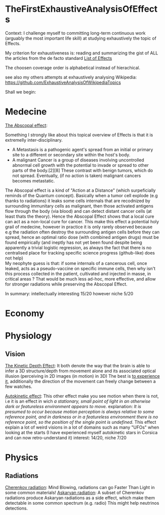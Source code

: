 # TheFirstExhaustiveAnalysisOfEffects

Context: I challenge myself to committing long-term continuous work (arguably the most important life skill) at studying exhaustively the topic of Effects.

My criterion for exhaustiveness is: reading and summarizing the gist of ALL the articles from the de facto standard [List of Effects](https://en.wikipedia.org/wiki/List_of_effects)

The choosen coverage order is alphabetical instead of hierachical.

see also my others attempts at exhaustively analysing Wikipedia: https://github.com/ExhaustiveAnalysisOfWikipediaTopics

Shall we begin:

# Medecine

[The Abscopal effect](https://en.wikipedia.org/wiki/Abscopal_effect):

Something I strongly like about this topical overview of Effects is that it is extremelly inter-disciplinary.
  * A Metastasis is a pathogenic agent's spread from an initial or primary site to a different or secondary site within the host's body.
  * A malignant Cancer is a group of diseases involving uncontrolled abnormal cell growth with the potential to invade or spread to other parts of the body.[2][8] These contrast with benign tumors, which do not spread.
 Eventually, (if no action is taken) malignant cancers becomes metastatic.
 
 The Abscopal effect is a kind of "Action at a Distance" (which surpeficially reminds of the Quantum concept). Basically when a tumor cell explode (e.g thanks to radiations) it leaks some cells internals that are recodnized by surrounding immunitary cells as malignant, then those activated antigens flow through the body (via blood) and can detect distant cancer cells (at least thats the theory). Hence the Abscopal Effect shows that a local cure can act as a non-local cure for cancer. This make this effect a potential holy grail of medecine, however in practice it is only rarely observed because e.g the radiation often destroy the surrounding antigen cells before they can spread, hence an optimal ratio dose (with combined antigen drugs) must be found empirically (and ineptly has not yet been found despite being apparently a trivial logistic regression, as always the fact that there is no centralised place for tracking specific science progress (github-like) does not help) <br />My neophyte guess is that: if some internals of a cancerous cell, once leaked, acts as a pseudo-vaccine on specific immune cells, then why isn't this process collected in the patient, cultivated and injected in masse, in critical areas ? That would be much less ad-hoc, more effective, and allow for stronger radiations while preserving the Abscopal Effect.

In summary: intellectually interesting 15/20 however niche 5/20

# Economy

# Physiology
## Vision

[The Kinetic Depth Effect](https://en.wikipedia.org/wiki/Kinetic_depth_effect):
It both denote the way that the brain is able to infer a 3D structure/depth from movement alone and its associated optical illusion (perceiving in 2D images (in motion) in 3D)
The best is [to experience it](https://en.wikipedia.org/wiki/Kinetic_depth_effect), additionally the direction of the movement can freely change between a few watches.

[Autokinetic effect](https://en.wikipedia.org/wiki/Autokinetic_effect):
This other effect make you see motion when there is not, i.e it is an effect in wich *a stationary, small point of light in an otherwise dark or featureless environment appears to move.*
explanation: *It is presumed to occur because motion perception is always relative to some reference point, and in darkness or in a featureless environment there is no reference point, so the position of the single point is undefined.*
This effect explain a lot of weird visions in a lot of domains such as many "UFOs" when looking at the starts (I have experienced myself autokinetic stars in Corsica and can now retro-understand it)
interest: 14/20, niche 7/20

# Physics
## Radiations
[Cherenkov radiation](https://en.wikipedia.org/wiki/Cherenkov_radiation): 
Mind Blowing, radiations can go Faster Than Light in some common materials!
[Askaryan radiation](https://en.wikipedia.org/wiki/Askaryan_radiation):
A subset of Cherenkov radiations produce Askaryan radiations as a side effect, which make them detectable in some common spectrum (e.g. radio)
This might help neutrinos detections.







